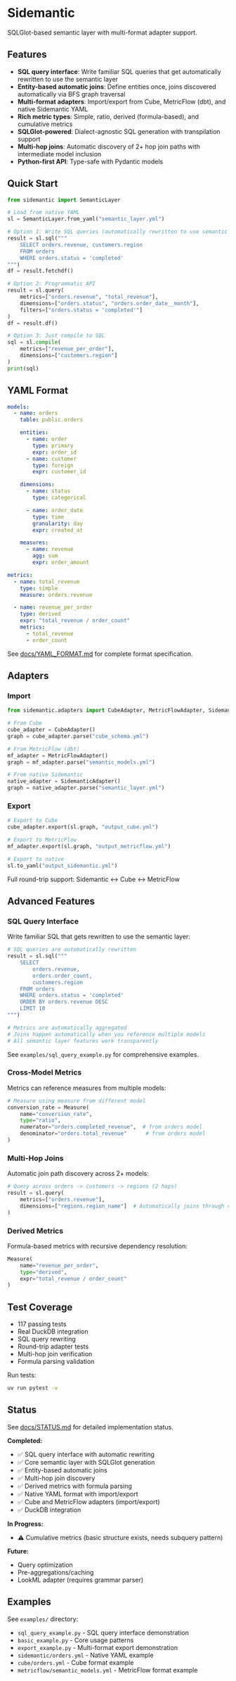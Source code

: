 # Sidemantic

SQLGlot-based semantic layer with multi-format adapter support.

## Features

- **SQL query interface**: Write familiar SQL queries that get automatically rewritten to use the semantic layer
- **Entity-based automatic joins**: Define entities once, joins discovered automatically via BFS graph traversal
- **Multi-format adapters**: Import/export from Cube, MetricFlow (dbt), and native Sidemantic YAML
- **Rich metric types**: Simple, ratio, derived (formula-based), and cumulative metrics
- **SQLGlot-powered**: Dialect-agnostic SQL generation with transpilation support
- **Multi-hop joins**: Automatic discovery of 2+ hop join paths with intermediate model inclusion
- **Python-first API**: Type-safe with Pydantic models

## Quick Start

```python
from sidemantic import SemanticLayer

# Load from native YAML
sl = SemanticLayer.from_yaml("semantic_layer.yml")

# Option 1: Write SQL queries (automatically rewritten to use semantic layer)
result = sl.sql("""
    SELECT orders.revenue, customers.region
    FROM orders
    WHERE orders.status = 'completed'
""")
df = result.fetchdf()

# Option 2: Programmatic API
result = sl.query(
    metrics=["orders.revenue", "total_revenue"],
    dimensions=["orders.status", "orders.order_date__month"],
    filters=["orders.status = 'completed'"]
)
df = result.df()

# Option 3: Just compile to SQL
sql = sl.compile(
    metrics=["revenue_per_order"],
    dimensions=["customers.region"]
)
print(sql)
```

## YAML Format

```yaml
models:
  - name: orders
    table: public.orders

    entities:
      - name: order
        type: primary
        expr: order_id
      - name: customer
        type: foreign
        expr: customer_id

    dimensions:
      - name: status
        type: categorical

      - name: order_date
        type: time
        granularity: day
        expr: created_at

    measures:
      - name: revenue
        agg: sum
        expr: order_amount

metrics:
  - name: total_revenue
    type: simple
    measure: orders.revenue

  - name: revenue_per_order
    type: derived
    expr: "total_revenue / order_count"
    metrics:
      - total_revenue
      - order_count
```

See [docs/YAML_FORMAT.md](docs/YAML_FORMAT.md) for complete format specification.

## Adapters

### Import
```python
from sidemantic.adapters import CubeAdapter, MetricFlowAdapter, SidemanticAdapter

# From Cube
cube_adapter = CubeAdapter()
graph = cube_adapter.parse("cube_schema.yml")

# From MetricFlow (dbt)
mf_adapter = MetricFlowAdapter()
graph = mf_adapter.parse("semantic_models.yml")

# From native Sidemantic
native_adapter = SidemanticAdapter()
graph = native_adapter.parse("semantic_layer.yml")
```

### Export
```python
# Export to Cube
cube_adapter.export(sl.graph, "output_cube.yml")

# Export to MetricFlow
mf_adapter.export(sl.graph, "output_metricflow.yml")

# Export to native
sl.to_yaml("output_sidemantic.yml")
```

Full round-trip support: Sidemantic ↔ Cube ↔ MetricFlow

## Advanced Features

### SQL Query Interface
Write familiar SQL that gets rewritten to use the semantic layer:

```python
# SQL queries are automatically rewritten
result = sl.sql("""
    SELECT
        orders.revenue,
        orders.order_count,
        customers.region
    FROM orders
    WHERE orders.status = 'completed'
    ORDER BY orders.revenue DESC
    LIMIT 10
""")

# Metrics are automatically aggregated
# Joins happen automatically when you reference multiple models
# All semantic layer features work transparently
```

See `examples/sql_query_example.py` for comprehensive examples.

### Cross-Model Metrics
Metrics can reference measures from multiple models:

```python
# Measure using measure from different model
conversion_rate = Measure(
    name="conversion_rate",
    type="ratio",
    numerator="orders.completed_revenue",  # from orders model
    denominator="orders.total_revenue"      # from orders model
)
```

### Multi-Hop Joins
Automatic join path discovery across 2+ models:

```python
# Query across orders -> customers -> regions (2 hops)
result = sl.query(
    metrics=["orders.revenue"],
    dimensions=["regions.region_name"]  # Automatically joins through customers
)
```

### Derived Metrics
Formula-based metrics with recursive dependency resolution:

```python
Measure(
    name="revenue_per_order",
    type="derived",
    expr="total_revenue / order_count"
)
```

## Test Coverage

- 117 passing tests
- Real DuckDB integration
- SQL query rewriting
- Round-trip adapter tests
- Multi-hop join verification
- Formula parsing validation

Run tests:
```bash
uv run pytest -v
```

## Status

See [docs/STATUS.md](docs/STATUS.md) for detailed implementation status.

**Completed:**
- ✅ SQL query interface with automatic rewriting
- ✅ Core semantic layer with SQLGlot generation
- ✅ Entity-based automatic joins
- ✅ Multi-hop join discovery
- ✅ Derived metrics with formula parsing
- ✅ Native YAML format with import/export
- ✅ Cube and MetricFlow adapters (import/export)
- ✅ DuckDB integration

**In Progress:**
- ⚠️ Cumulative metrics (basic structure exists, needs subquery pattern)

**Future:**
- Query optimization
- Pre-aggregations/caching
- LookML adapter (requires grammar parser)

## Examples

See `examples/` directory:
- `sql_query_example.py` - SQL query interface demonstration
- `basic_example.py` - Core usage patterns
- `export_example.py` - Multi-format export demonstration
- `sidemantic/orders.yml` - Native YAML example
- `cube/orders.yml` - Cube format example
- `metricflow/semantic_models.yml` - MetricFlow format example
